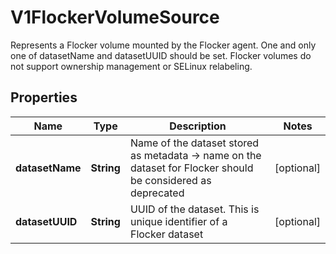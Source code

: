 

# V1FlockerVolumeSource

Represents a Flocker volume mounted by the Flocker agent. One and only one of datasetName and datasetUUID should be set. Flocker volumes do not support ownership management or SELinux relabeling.

## Properties

| Name | Type | Description | Notes |
|------------ | ------------- | ------------- | -------------|
|**datasetName** | **String** | Name of the dataset stored as metadata -&gt; name on the dataset for Flocker should be considered as deprecated |  [optional] |
|**datasetUUID** | **String** | UUID of the dataset. This is unique identifier of a Flocker dataset |  [optional] |



